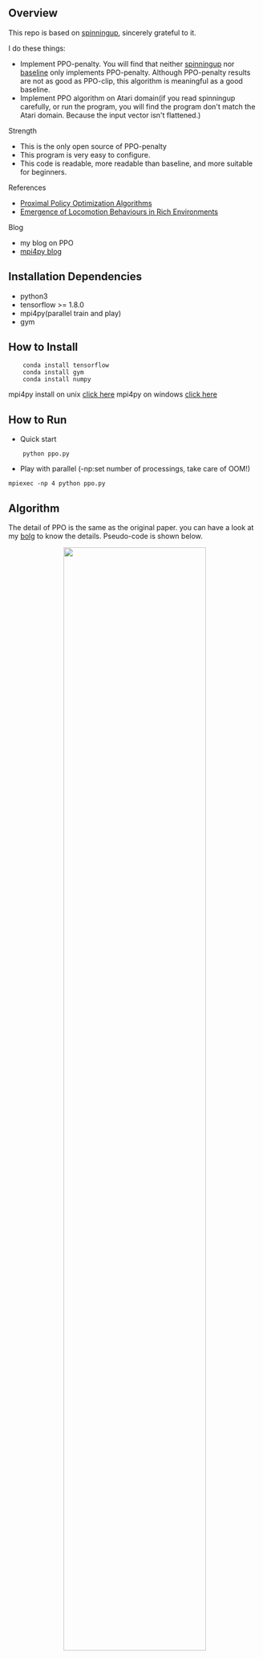 ## Overview
This repo is based on [spinningup](https://github.com/openai/spinningup), sincerely grateful to it.

I do these things:
- Implement PPO-penalty. You will find that neither [spinningup](https://github.com/openai/spinningup) nor [baseline](https://github.com/openai/baselines) only implements PPO-penalty.  Although PPO-penalty results are not as good as PPO-clip, this algorithm is meaningful as a good baseline.
- Implement PPO algorithm on Atari domain(if you read spinningup carefully, or run the program, you will find the program don't match the Atari domain. Because the input vector isn't flattened.)


Strength
- This is the only open source of PPO-penalty
- This program is very easy to configure.
- This code is readable, more readable than baseline, and more suitable for beginners.

References
- [Proximal Policy Optimization Algorithms](https://arxiv.org/abs/1707.06347)
- [Emergence of Locomotion Behaviours in Rich Environments](https://arxiv.org/abs/1707.02286)

Blog
- my blog on PPO
- [mpi4py blog](https://www.jianshu.com/p/505ab84fe725)

## Installation Dependencies

- python3
- tensorflow >= 1.8.0
- mpi4py(parallel train and play)
- gym

## How to Install
```
	conda install tensorflow
	conda install gym
	conda install numpy 
```
mpi4py install on unix [click here](https://www.jianshu.com/p/ba6f7c9415a0)
mpi4py on windows [click here](https://blog.csdn.net/mengmengz07/article/details/70163140)

## How to Run
- Quick start
```
	python ppo.py
```
- Play with parallel (-np:set number of processings, take care of OOM!)
```
mpiexec -np 4 python ppo.py
```
## Algorithm
The detail of PPO is the same as the original paper. you can have a look at my [bolg](https://mp.csdn.net/mdeditor/82421121#) to know the details. 
Pseudo-code is shown below.
<center>
<img src="https://img-blog.csdnimg.cn/20181217211105351.png?watermark/2/text/aHR0cHM6Ly9ibG9nLmNzZG4ubmV0L3dlaXhpbl80MTY3OTQxMQ==/font/5a6L5L2T/fontsize/400/fill/I0JBQkFCMA==/dissolve/70" width="75%" height="75%" />

PPO-clip and PPO-penalty's objective functions are below:
<center>
<img src="https://img-blog.csdnimg.cn/20181217211547501.jpg?watermark/2/text/aHR0cHM6Ly9ibG9nLmNzZG4ubmV0L3dlaXhpbl80MTY3OTQxMQ==/font/5a6L5L2T/fontsize/400/fill/I0JBQkFCMA==/dissolve/70" width="75%" height="75%" />

<center>
<img src="https://img-blog.csdnimg.cn/20181217211610509.jpg?watermark/2/text/aHR0cHM6Ly9ibG9nLmNzZG4ubmV0L3dlaXhpbl80MTY3OTQxMQ==/font/5a6L5L2T/fontsize/400/fill/I0JBQkFCMA==/dissolve/70" width="75%" height="75%" />

## Details
Most settings are the same with PPO, details as follow :
- Network Structure
    we used a fully-connected MLP with two hidden layers of 64 units,
and tanh nonlinearities, outputting the mean of a Gaussian distribution, with variable standard
deviations, following [Sch+15b; Dua+16]. We don’t share parameters between the policy and value
function (so coefficient c1 is irrelevant), and we don’t use an entropy bonus.

- Parameters in Detail

	Parameters on Mujoco and Atari
<center>
<img src="https://img-blog.csdnimg.cn/20181217212830756.png?watermark/2/text/aHR0cHM6Ly9ibG9nLmNzZG4ubmV0L3dlaXhpbl80MTY3OTQxMQ==/font/5a6L5L2T/fontsize/400/fill/I0JBQkFCMA==/dissolve/70" width="75%" height="75%" />

<center>
<img src="https://img-blog.csdnimg.cn/20181217212928214.png?watermark/2/text/aHR0cHM6Ly9ibG9nLmNzZG4ubmV0L3dlaXhpbl80MTY3OTQxMQ==/font/5a6L5L2T/fontsize/400/fill/I0JBQkFCMA==/dissolve/70" width="60%" height="60%" />



